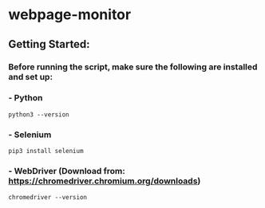 # webpage-monitor




## Getting Started:

### Before running the script, make sure the following are installed and set up:

### - Python
`
python3 --version
`

### - Selenium
`
pip3 install selenium
`

### - WebDriver (Download from: https://chromedriver.chromium.org/downloads)
`
chromedriver --version
`

